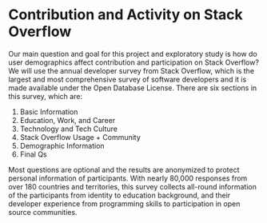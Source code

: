 # Contribution and Activity on Stack Overflow

Our main question and goal for this project and exploratory study is how do user demographics affect contribution and participation on Stack Overflow?
We will use the annual developer survey from Stack Overflow, which is the largest and most comprehensive survey of software developers and it is made available under the Open Database License.
There are six sections in this survey, which are: 
1. Basic Information
2. Education, Work, and Career
3. Technology and Tech Culture
4. Stack Overflow Usage + Community
5. Demographic Information
6. Final Qs
  
Most questions are optional and the results are anonymized to protect personal information of participants. With nearly 80,000 responses from over 180 countries and territories, this survey collects all-round information of the participants from identity to education background, and their developer experience from programming skills to participation in open source communities.
